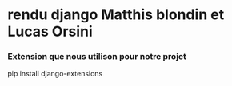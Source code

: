 # rendu django Matthis blondin et Lucas Orsini

### Extension que nous utilison pour notre projet

pip install django-extensions
